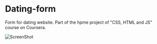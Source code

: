 # Dating-form
Form for dating website. Part of the hpme project of "CSS, HTML and JS" course on Coursera.

![ScreenShot](https://github.com/lightme16/cheap-visa-site/raw/master/screenshot_cheap-visa-site-index-html-1469690169682.png)
